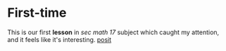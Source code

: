 # First-time
This is our first **lesson** in *sec math 17* subject which caught my attention, and it feels like it's interesting.
[posit](https://posit.co)
